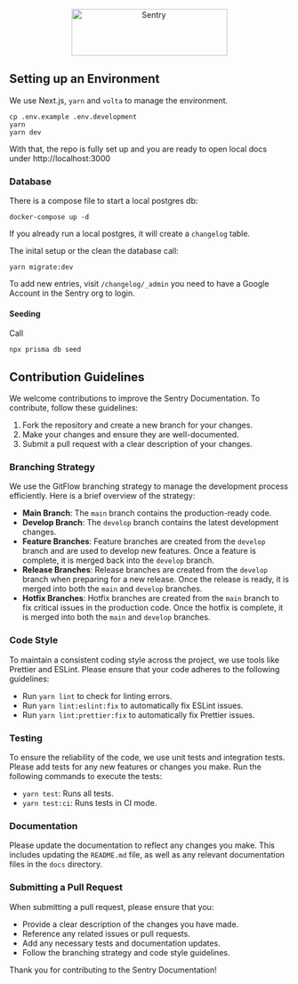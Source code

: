<p align="center">
  <a href="https://sentry.io/?utm_source=github&utm_medium=logo" target="_blank">
    <img src="https://sentry-brand.storage.googleapis.com/sentry-wordmark-dark-280x84.png" alt="Sentry" width="280" height="84">
  </a>
</p>

## Setting up an Environment

We use Next.js, `yarn` and `volta` to manage the environment.

```
cp .env.example .env.development
yarn
yarn dev
```

With that, the repo is fully set up and you are ready to open local docs under http://localhost:3000

### Database

There is a compose file to start a local postgres db:

```
docker-compose up -d
```

If you already run a local postgres, it will create a `changelog` table.

The inital setup or the clean the database call:

```
yarn migrate:dev
```

To add new entries, visit `/changelog/_admin` you need to have a Google Account in the Sentry org to login.

#### Seeding

Call

```
npx prisma db seed
```

## Contribution Guidelines

We welcome contributions to improve the Sentry Documentation. To contribute, follow these guidelines:

1. Fork the repository and create a new branch for your changes.
2. Make your changes and ensure they are well-documented.
3. Submit a pull request with a clear description of your changes.

### Branching Strategy

We use the GitFlow branching strategy to manage the development process efficiently. Here is a brief overview of the strategy:

- **Main Branch**: The `main` branch contains the production-ready code.
- **Develop Branch**: The `develop` branch contains the latest development changes.
- **Feature Branches**: Feature branches are created from the `develop` branch and are used to develop new features. Once a feature is complete, it is merged back into the `develop` branch.
- **Release Branches**: Release branches are created from the `develop` branch when preparing for a new release. Once the release is ready, it is merged into both the `main` and `develop` branches.
- **Hotfix Branches**: Hotfix branches are created from the `main` branch to fix critical issues in the production code. Once the hotfix is complete, it is merged into both the `main` and `develop` branches.

### Code Style

To maintain a consistent coding style across the project, we use tools like Prettier and ESLint. Please ensure that your code adheres to the following guidelines:

- Run `yarn lint` to check for linting errors.
- Run `yarn lint:eslint:fix` to automatically fix ESLint issues.
- Run `yarn lint:prettier:fix` to automatically fix Prettier issues.

### Testing

To ensure the reliability of the code, we use unit tests and integration tests. Please add tests for any new features or changes you make. Run the following commands to execute the tests:

- `yarn test`: Runs all tests.
- `yarn test:ci`: Runs tests in CI mode.

### Documentation

Please update the documentation to reflect any changes you make. This includes updating the `README.md` file, as well as any relevant documentation files in the `docs` directory.

### Submitting a Pull Request

When submitting a pull request, please ensure that you:

- Provide a clear description of the changes you have made.
- Reference any related issues or pull requests.
- Add any necessary tests and documentation updates.
- Follow the branching strategy and code style guidelines.

Thank you for contributing to the Sentry Documentation!
